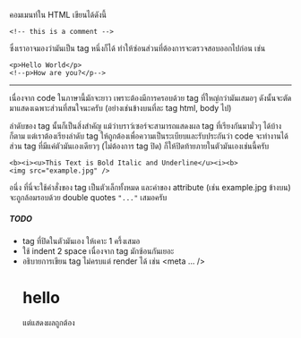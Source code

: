 ﻿คอมเมนท์ใน HTML เขียนได้ดังนี้

    <!-- this is a comment -->

ซึ่งเราอาจมองว่ามันเป็น tag หนึ่งก็ได้ ทำให้ซ่อนส่วนที่ต้องการจะตรวจสอบออกไปก่อน เช่น

    <p>Hello World</p>
    <!--p>How are you?</p-->

---

เนื่องจาก code ในภาษานี้มักจะยาว เพราะต้องมีการครอบด้วย tag ที่ใหญ่กว่ามันเสมอๆ ดังนั้นจะตัดมาแสดงเฉพาะส่วนที่สนใจนะครับ (อย่างเช่นข้างบนที่ละ tag html, body ไป)

ลำดับของ tag นั้นก็เป็นสิ่งสำคัญ แม้ว่าบราว์เซอร์จะสามารถแสดงผล tag ที่เรียงกันมามั่วๆ ได้บ้างก็ตาม แต่เราต้องเรียงลำดับ tag ให้ถูกต้องเพื่อความเป็นระเบียบและรับประกันว่า code จะทำงานได้ ส่วน tag ที่มีแค่ตัวมันเองเดียวๆ (ไม่ต้องการ tag ปิด) ก็ให้ปิดท้ายภายในตัวมันเองเช่นนี้ครับ

    <b><i><u>This Text is Bold Italic and Underline</u><i><b>
    <img src="example.jpg" />

อนึ่ง ที่นี่จะใช้คำสั่งของ tag เป็นตัวเล็กทั้งหมด และค่าของ attribute (เช่น example.jpg ข้างบน) จะถูกล้อมรอบด้วย double quotes `"..."` เสมอครับ


##### TODO
- tag ที่ปิดในตัวมันเอง ให้เคาะ 1 ครึ้งเสมอ
- ใช้ indent 2 space เนื่องจาก tag มักซ้อนกันเยอะ
- อธิบายการเขียน tag ไม่ครบแต่ render ได้ เช่น <meta ... /><h1>hello</h1> แต่แสดงผลถูกต้อง

